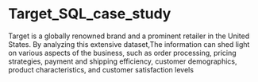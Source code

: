 # Target_SQL_case_study
Target is a globally renowned brand and a prominent retailer in the United States. By analyzing this extensive dataset,The information can shed light on various aspects of the business, such as order processing, pricing strategies, payment and shipping efficiency, customer demographics, product characteristics, and customer satisfaction levels
